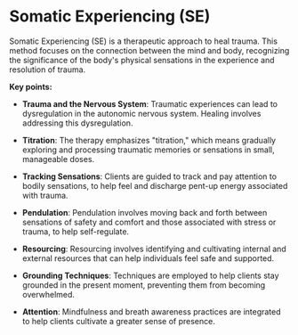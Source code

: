 # Somatic Experiencing (SE)

Somatic Experiencing (SE) is a therapeutic approach to heal trauma. This method focuses on the connection between the mind and body, recognizing the significance of the body's physical sensations in the experience and resolution of trauma.

**Key points:**

* **Trauma and the Nervous System**: Traumatic experiences can lead to dysregulation in the autonomic nervous system. Healing involves addressing this dysregulation.

* **Titration**: The therapy emphasizes "titration," which means gradually exploring and processing traumatic memories or sensations in small, manageable doses.

* **Tracking Sensations**: Clients are guided to track and pay attention to bodily sensations, to help feel and discharge pent-up energy associated with trauma.

* **Pendulation**: Pendulation involves moving back and forth between sensations of safety and comfort and those associated with stress or trauma, to help self-regulate.

* **Resourcing**: Resourcing involves identifying and cultivating internal and external resources that can help individuals feel safe and supported.

* **Grounding Techniques**: Techniques are employed to help clients stay grounded in the present moment, preventing them from becoming overwhelmed.

* **Attention**: Mindfulness and breath awareness practices are integrated to help clients cultivate a greater sense of presence.
